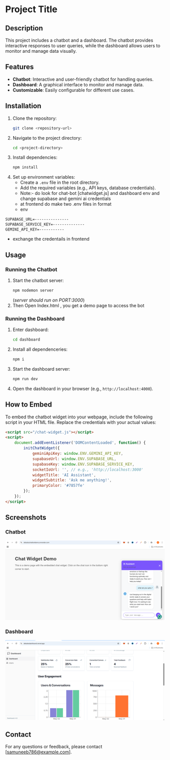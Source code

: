 # Project Title

## Description
This project includes a chatbot and a dashboard. The chatbot provides interactive responses to user queries, while the dashboard allows users to monitor and manage data visually.

## Features
- **Chatbot**: Interactive and user-friendly chatbot for handling queries.
- **Dashboard**: A graphical interface to monitor and manage data.
- **Customizable**: Easily configurable for different use cases.

## Installation
1. Clone the repository:
   ```bash
   git clone <repository-url>
   ```
2. Navigate to the project directory:
   ```bash
   cd <project-directory>
   ```
3. Install dependencies:
   ```bash
   npm install
   ```
4. Set up environment variables:
   - Create a `.env` file in the root directory.
   - Add the required variables (e.g., API keys, database credentials).
   - Note:- do look for chat-bot [chatwidget.js] and dashboard env and change supabase and gemini ai credentials
   - at frontend do make two .env files in format
   - env
```PORT=3000
SUPABASE_URL=---------------
SUPABASE_SERVICE_KEY=--------------
GEMINI_API_KEY=-----------
```
   - exchange the credentails in frontend
## Usage

### Running the Chatbot
1. Start the chatbot server:
   ```bash
   npm nodemon server
   ```
   (*server should run on PORT:3000*)
2. Then Open Index.html , you get a demo page to access the bot

### Running the Dashboard
1. Enter dashboard:
   ```bash
   cd dashboard
   ```
2. Install all dependenceries:
   ```bash
   npm i
   ```
3. Start the dashboard server:
   ```bash
   npm run dev
   ```

4. Open the dashboard in your browser (e.g., `http://localhost:4000`).

## How to Embed
To embed the chatbot widget into your webpage, include the following script in your HTML file. Replace the credentials with your actual values:

```html
<script src="/chat-widget.js"></script>
<script>
    document.addEventListener('DOMContentLoaded', function() {
        initChatWidget({
            geminiApiKey: window.ENV.GEMINI_API_KEY, 
            supabaseUrl: window.ENV.SUPABASE_URL,
            supabaseKey: window.ENV.SUPABASE_SERVICE_KEY,
            socketIoUrl: '', // e.g., 'http://localhost:3000'
            widgetTitle: 'AI Assistant',
            widgetSubtitle: 'Ask me anything!',
            primaryColor: '#7857fe'
        });
    });
</script>
```

## Screenshots

### Chatbot  
![Chatbot Interface](./dashboard/public/Screenshot-chatbot.png)

### Dashboard  
![Dashboard Interface](./dashboard/public/Screenshot-dashboard.png)


## Contact
For any questions or feedback, please contact [samuneeb786@example.com].
